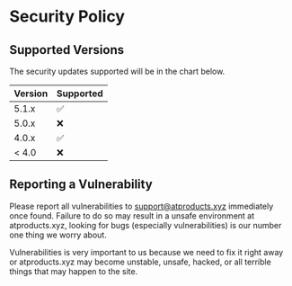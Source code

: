 # Security Policy

## Supported Versions

The security updates supported will be in the chart below.

| Version | Supported          |
| ------- | ------------------ |
| 5.1.x   | :white_check_mark: |
| 5.0.x   | :x:                |
| 4.0.x   | :white_check_mark: |
| < 4.0   | :x:                |

## Reporting a Vulnerability

Please report all vulnerabilities to support@atproducts.xyz immediately once found. Failure to do so may result in a unsafe environment at atproducts.xyz, looking for bugs (especially vulnerabilities) is our number one thing we worry about.

Vulnerabilities is very important to us because we need to fix it right away or atproducts.xyz may become unstable, unsafe, hacked, or all terrible things that may happen to the site.
